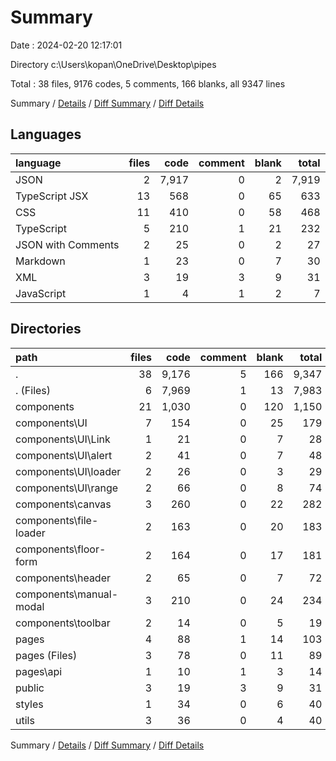 # Summary

Date : 2024-02-20 12:17:01

Directory c:\\Users\\kopan\\OneDrive\\Desktop\\pipes

Total : 38 files,  9176 codes, 5 comments, 166 blanks, all 9347 lines

Summary / [Details](details.md) / [Diff Summary](diff.md) / [Diff Details](diff-details.md)

## Languages
| language | files | code | comment | blank | total |
| :--- | ---: | ---: | ---: | ---: | ---: |
| JSON | 2 | 7,917 | 0 | 2 | 7,919 |
| TypeScript JSX | 13 | 568 | 0 | 65 | 633 |
| CSS | 11 | 410 | 0 | 58 | 468 |
| TypeScript | 5 | 210 | 1 | 21 | 232 |
| JSON with Comments | 2 | 25 | 0 | 2 | 27 |
| Markdown | 1 | 23 | 0 | 7 | 30 |
| XML | 3 | 19 | 3 | 9 | 31 |
| JavaScript | 1 | 4 | 1 | 2 | 7 |

## Directories
| path | files | code | comment | blank | total |
| :--- | ---: | ---: | ---: | ---: | ---: |
| . | 38 | 9,176 | 5 | 166 | 9,347 |
| . (Files) | 6 | 7,969 | 1 | 13 | 7,983 |
| components | 21 | 1,030 | 0 | 120 | 1,150 |
| components\\UI | 7 | 154 | 0 | 25 | 179 |
| components\\UI\\Link | 1 | 21 | 0 | 7 | 28 |
| components\\UI\\alert | 2 | 41 | 0 | 7 | 48 |
| components\\UI\\loader | 2 | 26 | 0 | 3 | 29 |
| components\\UI\\range | 2 | 66 | 0 | 8 | 74 |
| components\\canvas | 3 | 260 | 0 | 22 | 282 |
| components\\file-loader | 2 | 163 | 0 | 20 | 183 |
| components\\floor-form | 2 | 164 | 0 | 17 | 181 |
| components\\header | 2 | 65 | 0 | 7 | 72 |
| components\\manual-modal | 3 | 210 | 0 | 24 | 234 |
| components\\toolbar | 2 | 14 | 0 | 5 | 19 |
| pages | 4 | 88 | 1 | 14 | 103 |
| pages (Files) | 3 | 78 | 0 | 11 | 89 |
| pages\\api | 1 | 10 | 1 | 3 | 14 |
| public | 3 | 19 | 3 | 9 | 31 |
| styles | 1 | 34 | 0 | 6 | 40 |
| utils | 3 | 36 | 0 | 4 | 40 |

Summary / [Details](details.md) / [Diff Summary](diff.md) / [Diff Details](diff-details.md)